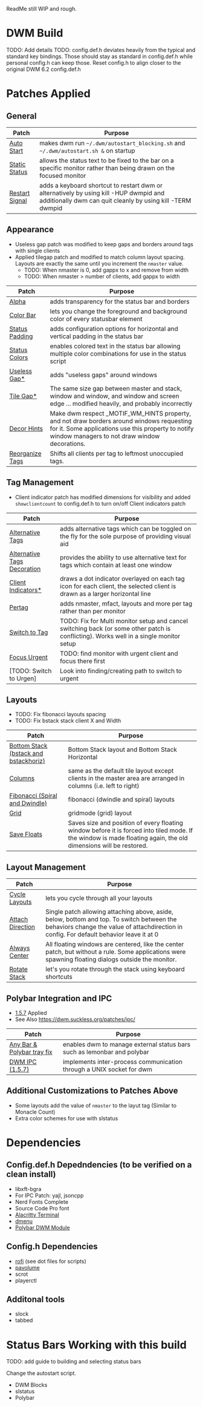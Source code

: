 ReadMe still WIP and rough.

# DWM Build

TODO: Add details
TODO: config.def.h deviates heavily from the typical and standard key bindings. Those should stay as standard in config.def.h while personal config.h can keep those. Reset config.h to align closer to the original DWM 6.2 config.def.h

# Patches Applied

## General

| Patch | Purpose |
| ----- | ------- |
| [Auto Start](https://dwm.suckless.org/patches/autostart/) | makes dwm run `~/.dwm/autostart_blocking.sh` and `~/.dwm/autostart.sh &` on startup |
| [Static Status](https://dwm.suckless.org/patches/staticstatus/)  | allows the status text to be fixed to the bar on a specific monitor rather than being drawn on the focused monitor |
| [Restart Signal](https://dwm.suckless.org/patches/restartsig/) | adds a keyboard shortcut to restart dwm or alternatively by using kill -HUP dwmpid and additionally dwm can quit cleanly by using kill -TERM dwmpid |

## Appearance

+ Useless gap patch was modified to keep gaps and borders around tags with single clients
+ Applied tilegap patch and modified to match column layout spacing. Layouts are exactly the same until you increment the `nmaster` value.
  + TODO: When nmaster is 0, add gappx to x and remove from width
  + TODO: When nmaster > number of clients, add gappx to width

| Patch | Purpose |
| ----- | ------- |
| [Alpha](https://dwm.suckless.org/patches/alpha) | adds transparency for the status bar and borders |
| [Color Bar](https://dwm.suckless.org/patches/colorbar/) | lets you change the foreground and background color of every statusbar element |
| [Status Padding](https://dwm.suckless.org/patches/statuspadding/) | adds configuration options for horizontal and vertical padding in the status bar |
| [Status Colors](https://dwm.suckless.org/patches/statuscolors/) | enables colored text in the status bar allowing multiple color combinations for use in the status script |
| [Useless Gap*](https://dwm.suckless.org/patches/uselessgap/) | adds "useless gaps" around windows |
| [Tile Gap*](https://dwm.suckless.org/patches/tilegap/) | The same size gap between master and stack, window and window, and window and screen edge ... modified heavily, and probably incorrectly |
| [Decor Hints](https://dwm.suckless.org/patches/decoration_hints/) | Make dwm respect _MOTIF_WM_HINTS property, and not draw borders around windows requesting for it. Some applications use this property to notify window managers to not draw window decorations. |
| [Reorganize Tags](https://dwm.suckless.org/patches/reorganizetags/) | Shifts all clients per tag to leftmost unoccupied tags. |


## Tag Management
+ Client indicator patch has modified dimensions for visibility and added `showclientcount` to config.def.h to turn on/off Client indicators patch

| Patch | Purpose |
| ----- | ------- |
| [Alternative Tags](https://dwm.suckless.org/patches/alternativetags/) | adds alternative tags which can be toggled on the fly for the sole purpose of providing visual aid |
| [Alternative Tags Decoration](https://dwm.suckless.org/patches/alttagsdecoration/) | provides the ability to use alternative text for tags which contain at least one window |
| [Client Indicators*](https://dwm.suckless.org/patches/clientindicators/) | draws a dot indicator overlayed on each tag icon for each client, the selected client is drawn as a larger horizontal line |
| [Pertag](https://dwm.suckless.org/patches/pertag/) | adds nmaster, mfact, layouts and more per tag rather than per monitor |
| [Switch to Tag](https://dwm.suckless.org/patches/switchtotag/)  | TODO: Fix for Multi monitor setup and cancel switching back (or some other patch is conflicting). Works well in a single monitor setup |
| [Focus Urgent](https://dwm.suckless.org/patches/focusurgent/)  | TODO: find monitor with urgent client and focus there first |
| [TODO: Switch to Urgen] | Look into finding/creating path to switch to urgent

## Layouts
+ TODO: Fix fibonacci layouts spacing
+ TODO: Fix bstack stack client X and Width

| Patch | Purpose |
| ----- | ------- |
| [Bottom Stack (bstack and bstackhoriz)](https://dwm.suckless.org/patches/bottomstack/) | Bottom Stack layout and Bottom Stack Horizontal |
| [Columns](https://dwm.suckless.org/patches/columns/) | same as the default tile layout except clients in the master area are arranged in columns (i.e. left to right) |
| [Fibonacci (Spiral and Dwindle)](https://dwm.suckless.org/patches/fibonacci/) | fibonacci (dwindle and spiral) layouts |
| [Grid](https://dwm.suckless.org/patches/gridmode/) | gridmode (grid) layout |
| [Save Floats](https://dwm.suckless.org/patches/save_floats/) | Saves size and position of every floating window before it is forced into tiled mode. If the window is made floating again, the old dimensions will be restored. |

## Layout Management

| Patch | Purpose |
| ----- | ------- |
| [Cycle Layouts](https://dwm.suckless.org/patches/cyclelayouts/) | lets you cycle through all your layouts |
| [Attach Direction](https://dwm.suckless.org/patches/attachdirection/) | Single patch allowing attaching above, aside, below, bottom and top. To switch between the behaviors change the value of attachdirection in config. For default behavior leave it at 0 |
| [Always Center](https://dwm.suckless.org/patches/alwayscenter/) | All floating windows are centered, like the center patch, but without a rule. Some applications were spawning floating dialogs outside the monitor.   |
| [Rotate Stack](https://dwm.suckless.org/patches/rotatestack/) | let's you rotate through the stack using keyboard shortcuts |

## Polybar Integration and IPC

+ [1.5.7](https://github.com/mihirlad55/dwm-ipc/releases/tag/v1.5.7) Applied
+ See Also https://dwm.suckless.org/patches/ipc/

| Patch | Purpose |
| ----- | ------- |
| [Any Bar & Polybar tray fix](https://dwm.suckless.org/patches/anybar/) | enables dwm to manage external status bars such as lemonbar and polybar | 
| [DWM IPC (1.5.7)](https://github.com/mihirlad55/dwm-ipc) | implements inter-process communication through a UNIX socket for dwm | 

## Additional Customizations to Patches Above
+ Some layouts add the value of `nmaster` to the layut tag (Similar to Monacle Count)
+ Extra color schemes for use with slstatus

# Dependencies
## Config.def.h Depedndencies (to be verified on a clean install)
+ libxft-bgra
+ For IPC Patch: yajl, jsoncpp
+ Nerd Fonts Complete
+ Source Code Pro font
+ [Alacritty Terminal](https://github.com/alacritty/alacritty)
+ [dmenu](https://tools.suckless.org/dmenu/)
+ [Polybar DWM Module](https://github.com/mihirlad55/polybar-dwm-module)

## Config.h Dependencies
+ [rofi](https://github.com/davatorium/rofi) (see dot files for scripts)
+ [pavolume](https://github.com/sseemayer/pavolume)
+ scrot
+ playerctl

## Additonal tools
+ slock
+ tabbed

# Status Bars Working with this build
TODO: add guide to building and selecting status bars

Change the autostart script.

+ DWM Blocks
+ slstatus
+ Polybar